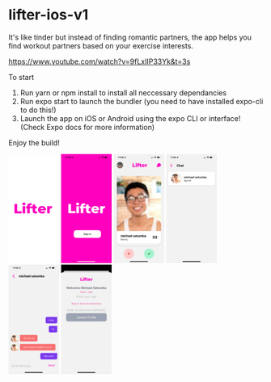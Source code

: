 # lifter-ios-v1

It's like tinder but instead of finding romantic partners, the app helps you find workout partners based on your exercise interests.

https://www.youtube.com/watch?v=9fLxIIP33Yk&t=3s

To start

1. Run yarn or npm install to install all neccessary dependancies
2. Run expo start to launch the bundler (you need to have installed expo-cli to do this!)
3. Launch the app on iOS or Android using the expo CLI or interface! (Check Expo docs for more information)

Enjoy the build!

<img src='preview0.png' width='100' /> <img src='preview1.png' width='100' /> <img src='preview2.png' width='100' /> <img src='preview3.png' width='100' /> <img src='preview4.png' width='100' /> <img src='preview5.png' width='100' />








